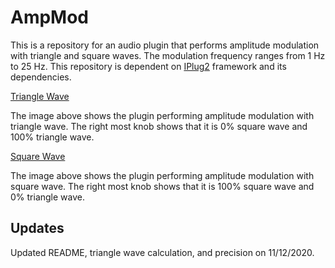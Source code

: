 # AmpMod
This is a repository for an audio plugin that performs amplitude modulation with triangle and square waves. The modulation frequency ranges from 1 Hz to 25 Hz. This repository is dependent on [IPlug2](https://github.com/iPlug2/iPlug2) framework and its dependencies.

[Triangle Wave](/resources/plugin_image_tri.png)

The image above shows the plugin performing amplitude modulation with triangle wave. The right most knob shows that it is 0% square wave and 100% triangle wave.

[Square Wave](/resources/plugin_image_sq.png)

The image above shows the plugin performing amplitude modulation with square wave. The right most knob shows that it is 100% square wave and 0% triangle wave.


## Updates
Updated README, triangle wave calculation, and precision on 11/12/2020.
